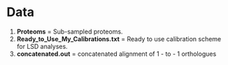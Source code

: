 # Data

 1. **Proteoms** = Sub-sampled proteoms. 
 2. **Ready_to_Use_My_Calibrations.txt** = Ready to use calibration scheme for LSD analyses.
 3. **concatenated.out** = concatenated alignment of 1 - to - 1 orthologues

